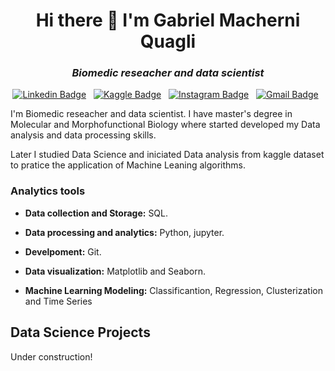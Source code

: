 <h1 align="center">Hi there 👋 I'm Gabriel Macherni Quagli</h1>

<h3 align="center"><i>Biomedic reseacher and data scientist</i></h3>

<div align="center">


[![Linkedin Badge](https://img.shields.io/badge/LinkedIn-0077B5?style=flat&logo=linkedin&logoColor=white)](https://www.linkedin.com/in/gabrielmacherini/)&nbsp;&nbsp;
[![Kaggle Badge](https://img.shields.io/badge/-Kaggle-23BFFF?style=flat&logo=Kaggle&logoColor=white)](https://www.kaggle.com/gabrielsober)&nbsp;&nbsp;
[![Instagram Badge](https://img.shields.io/badge/Instagram-E4405F?style=flat&logo=instagram&logoColor=white)](https://www.instagram.com/gabrielmaqua/)&nbsp;&nbsp;
[![Gmail Badge](https://img.shields.io/badge/Gmail-D14836?style=flat&logo=gmail&logoColor=white&link=mailto:gabrielmacherini@gmail.com)](mailto:gabrielmacherini@gmail.com)&nbsp;&nbsp;


</div>
  
I'm Biomedic reseacher and data scientist. I have master's degree in Molecular and Morphofunctional Biology where started developed my Data analysis and data processing skills.

Later I studied Data Science and iniciated Data analysis from kaggle dataset to pratice the application of Machine Leaning algorithms.

### Analytics tools

* **Data collection and Storage:** SQL.

* **Data processing and analytics:** Python, jupyter.

* **Develpoment:** Git.

* **Data visualization:** Matplotlib and Seaborn.

* **Machine Learning Modeling:** Classificantion, Regression, Clusterization and Time Series


## Data Science Projects

Under construction!
